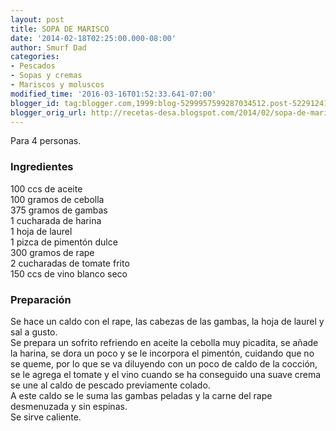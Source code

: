 ```yaml
---
layout: post
title: SOPA DE MARISCO
date: '2014-02-18T02:25:00.000-08:00'
author: Smurf Dad
categories:
- Pescados
- Sopas y cremas
- Mariscos y moluscos
modified_time: '2016-03-16T01:52:33.641-07:00'
blogger_id: tag:blogger.com,1999:blog-5299957599287034512.post-5229124109798976956
blogger_orig_url: http://recetas-desa.blogspot.com/2014/02/sopa-de-marisco.html
---
```


Para 4 personas.<br><h3>Ingredientes</h3><p>100 ccs de aceite<br/>100 gramos de cebolla<br/>375 gramos de gambas<br/>1 cucharada de harina<br/>1 hoja de laurel<br/>1 pizca de piment&oacute;n dulce<br/>300 gramos de rape<br/>2 cucharadas de tomate frito<br/>150 ccs de vino blanco seco</p><h3>Preparaci&oacute;n</h3><p>Se hace un caldo con el rape, las cabezas de las gambas, la hoja de laurel y sal a gusto.<br/>Se prepara un sofrito refriendo en aceite la cebolla muy picadita, se a&ntilde;ade la harina, se dora un poco y se le incorpora el piment&oacute;n, cuidando que no se queme, por lo que se va diluyendo con un poco de caldo de la cocci&oacute;n, se le agrega el tomate y el vino cuando se ha conseguido una suave crema se une al caldo de pescado previamente colado.<br/>A este caldo se le suma las gambas peladas y la carne del rape desmenuzada y sin espinas.<br/>Se sirve caliente.</p>